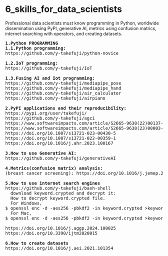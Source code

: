 # 6_skills_for_data_scientists
Professional data scientists must know programming in Python, worldwide dissemination using PyPI, 
generative AI, metrics using confusion matrics, internet searching with operators, and creating datasets. 
<pre>
<b>1.Python PROGRAMMING</b>
<b>1.1.Python programming:</b>
https://github.com/y-takefuji/python-novice
  
<b>1.2.IoT programming:</b>
https://github.com/y-takefuji/IoT
  
<b>1.3.Fusing AI and Iot programming:</b>
https://github.com/y-takefuji/mediapipe_pose
https://github.com/y-takefuji/mediapipe_hand
https://github.com/y-takefuji/air_calculator
https://github.com/y-takefuji/airpiano

<b>2.PyPI applications and their reproducibility:</b>
https://pypi.org/user/takefuji/
https://github.com/y-takefuji/agci
https://www.softwareimpacts.com/article/S2665-9638(22)00137-3/fulltext
https://www.softwareimpacts.com/article/S2665-9638(23)00003-9/fulltext
https://doi.org/10.1007/s13721-023-00430-5
https://doi.org/10.1007/s13721-022-00359-1
https://doi.org/10.1016/j.ahr.2023.100167
  
<b>3.How to use Generative AI:</b>
https://github.com/y-takefuji/generativeAI

<b>4.Metrics(confusion matrix) analysis:</b>
(breast cancer screening): https://doi.org/10.1016/j.jemep.2023.100938

<b>5.How to use internet search engines</b>
https://github.com/y-takefuji/bash-shell
  download keyword.crypted and decrypt it:
  How to decrypt keyword.crypted file.
  For Windows,
$ openssl enc -d -aes256 -pbkdf2 -in keyword.crypted >keyword.pptx
  For Mac,
$ openssl enc -d -aes256 -pbkdf2 -in keyword.crypted >keyword.pptx -md sha256

https://doi.org/10.1016/j.aggp.2024.100025
https://doi.org/10.3390/ijtm2020015

<b>6.How to create datasets</b>
https://doi.org/10.1016/j.aei.2021.101354
</pre>
